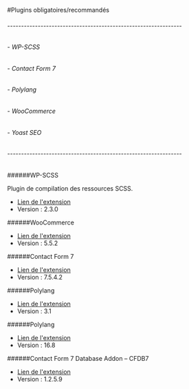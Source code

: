 #Plugins obligatoires/recommandés

###### ---------------------------------------------------------------
###### - WP-SCSS
###### - Contact Form 7
###### - Polylang
###### - WooCommerce
###### - Yoast SEO
###### ---------------------------------------------------------------

######WP-SCSS

Plugin de compilation des ressources SCSS.

- [Lien de l'extension](https://fr.wordpress.org/plugins/wp-scss/)
- Version : 2.3.0

######WooCommerce

- [Lien de l'extension](https://fr.wordpress.org/plugins/woocommerce/)
- Version : 5.5.2

######Contact Form 7

- [Lien de l'extension](https://fr.wordpress.org/plugins/contact-form-7/)
- Version : 7.5.4.2

######Polylang

- [Lien de l'extension](https://fr.wordpress.org/plugins/polylang/)
- Version : 3.1

######Polylang

- [Lien de l'extension](https://fr.wordpress.org/plugins/wordpress-seo/)
- Version : 16.8

######Contact Form 7 Database Addon – CFDB7

- [Lien de l'extension](https://fr.wordpress.org/plugins/contact-form-cfdb7/)
- Version : 1.2.5.9